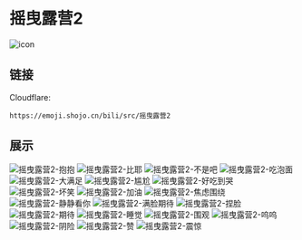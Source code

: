 # 摇曳露营2
![icon](https://emoji.shojo.cn/bili/src/摇曳露营2/icon.png)
## 链接
Cloudflare:
```
https://emoji.shojo.cn/bili/src/摇曳露营2
```
## 展示
![摇曳露营2-抱抱](https://emoji.shojo.cn/bili/src/摇曳露营2/摇曳露营2-抱抱.png)
![摇曳露营2-比耶](https://emoji.shojo.cn/bili/src/摇曳露营2/摇曳露营2-比耶.png)
![摇曳露营2-不是吧](https://emoji.shojo.cn/bili/src/摇曳露营2/摇曳露营2-不是吧.png)
![摇曳露营2-吃泡面](https://emoji.shojo.cn/bili/src/摇曳露营2/摇曳露营2-吃泡面.png)
![摇曳露营2-大满足](https://emoji.shojo.cn/bili/src/摇曳露营2/摇曳露营2-大满足.png)
![摇曳露营2-尴尬](https://emoji.shojo.cn/bili/src/摇曳露营2/摇曳露营2-尴尬.png)
![摇曳露营2-好吃到哭](https://emoji.shojo.cn/bili/src/摇曳露营2/摇曳露营2-好吃到哭.png)
![摇曳露营2-坏笑](https://emoji.shojo.cn/bili/src/摇曳露营2/摇曳露营2-坏笑.png)
![摇曳露营2-加油](https://emoji.shojo.cn/bili/src/摇曳露营2/摇曳露营2-加油.png)
![摇曳露营2-焦虑围绕](https://emoji.shojo.cn/bili/src/摇曳露营2/摇曳露营2-焦虑围绕.png)
![摇曳露营2-静静看你](https://emoji.shojo.cn/bili/src/摇曳露营2/摇曳露营2-静静看你.png)
![摇曳露营2-满脸期待](https://emoji.shojo.cn/bili/src/摇曳露营2/摇曳露营2-满脸期待.png)
![摇曳露营2-捏脸](https://emoji.shojo.cn/bili/src/摇曳露营2/摇曳露营2-捏脸.png)
![摇曳露营2-期待](https://emoji.shojo.cn/bili/src/摇曳露营2/摇曳露营2-期待.png)
![摇曳露营2-睡觉](https://emoji.shojo.cn/bili/src/摇曳露营2/摇曳露营2-睡觉.png)
![摇曳露营2-围观](https://emoji.shojo.cn/bili/src/摇曳露营2/摇曳露营2-围观.png)
![摇曳露营2-呜呜](https://emoji.shojo.cn/bili/src/摇曳露营2/摇曳露营2-呜呜.png)
![摇曳露营2-阴险](https://emoji.shojo.cn/bili/src/摇曳露营2/摇曳露营2-阴险.png)
![摇曳露营2-赞](https://emoji.shojo.cn/bili/src/摇曳露营2/摇曳露营2-赞.png)
![摇曳露营2-震惊](https://emoji.shojo.cn/bili/src/摇曳露营2/摇曳露营2-震惊.png)
